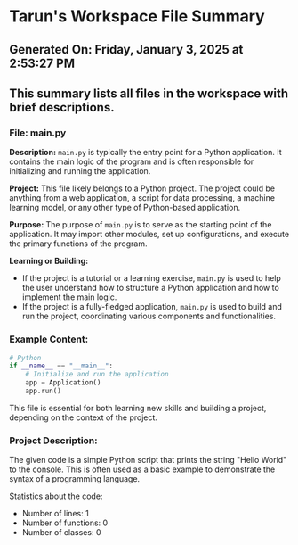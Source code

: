 # Tarun's Workspace File Summary
## Generated On: Friday, January 3, 2025 at 2:53:27 PM
This summary lists all files in the workspace with brief descriptions.
---
### File: main.py

**Description:**
`main.py` is typically the entry point for a Python application. It contains the main logic of the program and is often responsible for initializing and running the application.

**Project:**
This file likely belongs to a Python project. The project could be anything from a web application, a script for data processing, a machine learning model, or any other type of Python-based application.

**Purpose:**
The purpose of `main.py` is to serve as the starting point of the application. It may import other modules, set up configurations, and execute the primary functions of the program.

**Learning or Building:**
- If the project is a tutorial or a learning exercise, `main.py` is used to help the user understand how to structure a Python application and how to implement the main logic.
- If the project is a fully-fledged application, `main.py` is used to build and run the project, coordinating various components and functionalities.

### Example Content:
```python
# Python
if __name__ == "__main__":
    # Initialize and run the application
    app = Application()
    app.run()
```

This file is essential for both learning new skills and building a project, depending on the context of the project. 
### Project Description:
 The given code is a simple Python script that prints the string "Hello World" to the console. This is often used as a basic example to demonstrate the syntax of a programming language.

Statistics about the code:
- Number of lines: 1
- Number of functions: 0
- Number of classes: 0
